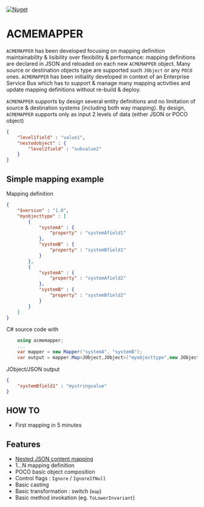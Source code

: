 [![Nuget](https://img.shields.io/nuget/v/acmemapper.svg)](http://nugetstatus.com/packages/acmemapper)

# ACMEMAPPER

`ACMEMAPPER` has been developed focusing on mapping definition maintainability & lisibility over flexibility & performance: mapping definitions are declared in JSON and reloaded on each new `ACMEMAPPER` object. Many source or destination objects type are supported such `JObject` or any `POCO` ones.
`ACMEMAPPER` has been initiality developed in context of an Enterprise Service Bus which has to support & manage many mapping activities and update mapping definitions without re-build & deploy.

`ACMEMAPPER` supports by design several entity definitions and no limitation of source & destination systems (including both way mapping). By design, `ACMEMAPPER` supports only as input 2 levels of data (either JSON or POCO object)
```json
{
    "level1field" : "value1",
    "nestedobject" : {
        "level2field" : "subvalue2"
    }
}
```

## Simple mapping example

Mapping definition
```json
{
    "$version" : "1.0",
    "myobjecttype" : [
        {
            "systemA" : {
                "property" : "systemAfield1"
            },
            "systemB" : {
                "property" : "systemBfield1"
            }
        },
        {
            "systemA" : {
                "property" : "systemAfield2"
            },
            "systemB" : {
                "property" : "systemBfield2"
            }
        }
    ]
}
```

C# source code with 
```csharp
    using acmemapper;
    ...
    var mapper = new Mapper("systemA", "systemB");
    var output = mapper.Map<JObject,JObject>("myobjecttype",new JObject { { "systemAfield1" : "mystringvalue" } });
```

JObject/JSON output
```json
{
    "systemBfield1" : "mystringvalue"
}
```

## HOW TO
* First mapping in 5 minutes

## Features

* [Nested JSON content mapping](https://github.com/camous/acmemapper/wiki/Nested-objects)
* 1...N mapping definition
* POCO basic object composition
* Control flags : `Ignore` / `IgnoreIfNull`
* Basic casting
* Basic transformation : switch (`map`)
* Basic method invokation (eg. `ToLowerInvariant`)


